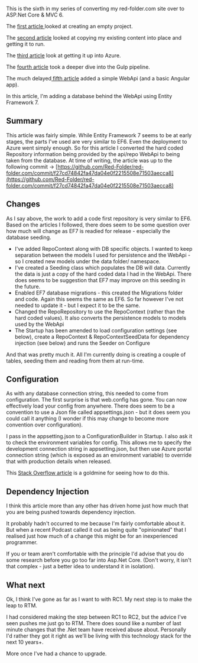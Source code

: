 This is the sixth in my series of converting my red-folder.com site over to ASP.Net Core &amp; MVC 6.

The [first article ](/blog/converting-to-aspnet-core-part-1)looked at creating an empty project.

The [second article](/blog/converting-to-aspnet-core-part-2) looked at copying my existing content into place and getting it to run.

The [third article](/blog/converting-to-aspnet-core-part-3) look at getting it up into Azure.

The [fourth article](/blog/converting-to-aspnet-core-part-4) took a deeper dive into the Gulp pipeline.

The much delayed[ fifth article](/blog/converting-to-aspnet-core-part-5) added a simple WebApi (and a basic Angular app).

In this article, I'm adding a database behind the WebApi using Entity Framework 7.

## Summary
This article was fairly simple.  While Entity Framework 7 seems to be at early stages, the parts I've used are very similar to EF6.  Even the deployment to Azure went simply enough.
So for this article I converted the hard coded Repository information being provided by the api/repo WebApi to being taken from the database.
At time of writing, the article was up to the following commit -> [https://github.com/Red-Folder/red-folder.com/commit/f27cd74842fa47da04e0f2215508e71503aecca8](https://github.com/Red-Folder/red-folder.com/commit/f27cd74842fa47da04e0f2215508e71503aecca8)

## Changes
As I say above, the work to add a code first repository is very similar to EF6.  Based on the articles I followed, there does seem to be some question over how much will change as EF7 is readied for release - especially the database seeding.

* I've added RepoContext along with DB specific objects.  I wanted to keep separation between the models I used for persistence and the WebApi - so I created new models under the data folder/ namespace.
* I've created a Seeding class which populates the DB will data.  Currently the data is just a copy of the hard coded data I had in the WebApi.  There does seems to be suggestion that EF7 may improve on this seeding in the future.
* Enabled EF7 database migrations - this created the Migrations folder and code.  Again this seems the same as EF6.  So far however I've not needed to update it - but I expect it to be the same.
* Changed the RepoRepository to use the RepoContext (rather than the hard coded values).  It also converts the persistence models to models used by the WebApi
* The Startup has been amended to load configuration settings (see below), create a RepoContext &amp; RepoContextSeedData for dependency injection (see below) and runs the Seeder on Configure

And that was pretty much it.  All I'm currently doing is creating a couple of tables, seeding them and reading from them at run-time.

## Configuration
As with any database connection string, this needed to come from configuration.
The first surprise is that web.config has gone.  You can now effectively load your config from anywhere.  There does seem to be a convention to use a Json file called appsettings.json - but it does seem you could call it anything (I wonder if this may change to become more convention over configuration).

I pass in the appsetting.json to a ConfigurationBuilder in Startup.  I also ask it to check the environment variables for config.  This allows me to specify the development connection string in appsetting.json, but then use Azure portal connection string (which is exposed as an environment variable) to override that with production details when released.

This [Stack Overflow article](http://stackoverflow.com/questions/31097933/setting-the-sql-connection-string-for-asp-net-5-web-app-in-azure) is a goldmine for seeing how to do this.

## Dependency Injection
I think this article more than any other has driven home just how much that you are being pushed towards dependency injection.

It probably hadn't occurred to me because I'm fairly comfortable about it.  But when a recent Podcast called it out as being quite "opinionated" that I realised just how much of a change this might be for an inexperienced programmer.

If you or team aren't comfortable with the principle I'd advise that you do some research before you go too far into Asp.Net Core.  (Don't worry, it isn't that complex - just a better idea to understand it in isolation).

## What next
Ok, I think I've gone as far as I want to with RC1.  My next step is to make the leap to RTM.

I had considered making the step between RC1 to RC2, but the advice I've seen pushes me just go to RTM.  There does sound like a number of last minute changes that the .Net team have received abuse about.  Personally I'd rather they got it right as we'll be living with this technology stack for the next 10 years+.

More once I've had a chance to upgrade.
